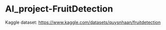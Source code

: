 # AI_project-FruitDetection

Kaggle dataset: https://www.kaggle.com/datasets/quysnhaan/fruitdetection
